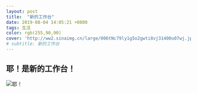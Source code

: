 ```yaml
---
layout: post
title:  "新的工作台"
date: 2019-08-04 14:05:21 +0800
tags: 生活
color: rgb(255,90,90)
cover: 'http://ww2.sinaimg.cn/large/006tNc79ly1g5o2gwti8vj31400u07wj.jpg'
# subtitle: 新的工作台
---
```


## 耶！是新的工作台！
![耶！](http://ww2.sinaimg.cn/large/006tNc79ly1g5o2gwti8vj31400u07wj.jpg)

